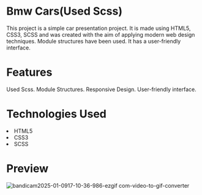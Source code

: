 <h1>Bmw Cars(Used Scss)</h1>
  
<p>This project is a simple car presentation project. It is made using HTML5, CSS3, SCSS and was created with the aim of applying modern web design techniques. Module structures have been used. It has a user-friendly interface. </p>

<h1>Features</h1>
Used Scss.
Module Structures.
Responsive Design.
User-friendly interface.

<h1>Technologies Used</h1>

<li>HTML5</li>
<li>CSS3</li>
<li>SCSS</li>

<h1>Preview</h1>

![bandicam2025-01-0917-10-36-986-ezgif com-video-to-gif-converter](https://github.com/user-attachments/assets/3d3f0878-8ae9-4461-b039-aa1b04903b70)
